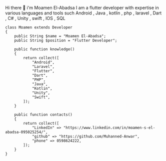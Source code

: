 Hi there 👋 i'm Moamen El-Abadsa
I am a flutter developer with expertise in various languages and tools such Android , Java , kotlin , php , laravel , Dart , C# , Unity , swift , IOS , SQL


    class Moamen extends Developer
    {
        public String $name = "Moamen El-Abadsa";
        public String $position = "Flutter Developer";
    
        public function knowledge()
        {
            return collect([
                "Android",
                "Laravel",
                "Flutter",
                "Dart",
                "PHP",
                "Java",
                "Kotlin",
                "Unity",
                "Swift",
            ]);
        }

        public function contacts()
        {
            return collect([
                "LinkedIn" => "https://www.linkedin.com/in/moamen-s-el-abadsa-095025254/",
                "github" => "https://github.com/Muhanned-Anwar",
                "phone" => 0598624222,
            ]);
        }
    }
